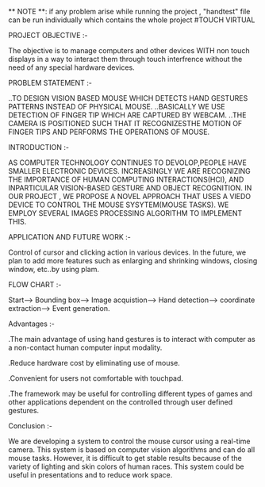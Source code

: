 
** NOTE **: if any problem arise while running the project , "handtest" file can be run individually which contains the whole project                                                                                    #TOUCH VIRTUAL

PROJECT OBJECTIVE :-

The objective is to manage computers and other devices WITH non touch displays in a way to interact them through 
touch interfrence without the need of any special hardware devices.

PROBLEM STATEMENT :-

..TO DESIGN VISION BASED MOUSE WHICH DETECTS HAND GESTURES PATTERNS INSTEAD OF PHYSICAL MOUSE.
..BASICALLY WE USE DETECTION OF FINGER TIP WHICH ARE CAPTURED BY  WEBCAM.
..THE CAMERA IS POSITIONED SUCH THAT IT RECOGNIZESTHE MOTION OF FINGER TIPS AND PERFORMS THE OPERATIONS OF MOUSE. 

INTRODUCTION :-

AS COMPUTER TECHNOLOGY CONTINUES TO DEVOLOP,PEOPLE HAVE SMALLER ELECTRONIC DEVICES.
INCREASINGLY WE ARE RECOGNIZING THE IMPORTANCE OF HUMAN COMPUTING INTERACTIONS(HCI), AND INPARTICULAR VISION-BASED GESTURE AND OBJECT RECOGNITION.
IN OUR PROJECT , WE PROPOSE A NOVEL APPROACH THAT USES A VIEDO DEVICE TO CONTROL THE MOUSE SYSYTEM(MOUSE TASKS).
WE EMPLOY SEVERAL IMAGES PROCESSING ALGORITHM TO IMPLEMENT THIS.

APPLICATION AND FUTURE WORK :-

Control of cursor and clicking action in various devices.
In the future, we plan to add more features such as enlarging and shrinking windows, closing window, etc..by using plam.

FLOW CHART :-

 Start--> Bounding box--> Image acquistion--> Hand detection--> coordinate extraction--> Event generation.

Advantages :-

.The main advantage of using hand gestures is to interact with computer as a non-contact human computer input modality.

.Reduce hardware cost by eliminating use of mouse.

.Convenient for users not comfortable with touchpad.

.The framework may be useful for controlling different types of games and other applications dependent on the controlled through user defined gestures.

Conclusion :-

We are developing a system to control the mouse cursor using a real-time camera.
This system is based on computer vision algorithms and can do all mouse tasks.
However, it is difficult to get stable results because of the variety of lighting and skin colors of human races.
This system could be useful in presentations and to reduce work space.





